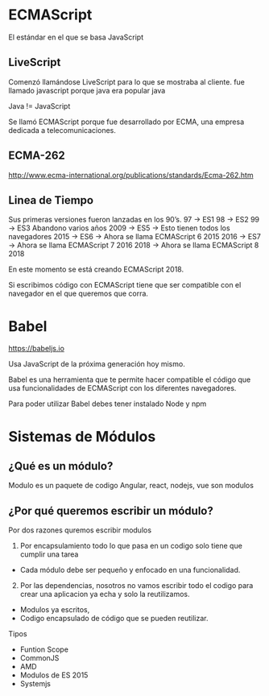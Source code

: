 # ECMAScript
El estándar en el que se basa JavaScript

## LiveScript
Comenzó llamándose LiveScript para lo que se mostraba al cliente. fue llamado javascript porque java era popular java

Java != JavaScript

Se llamó ECMAScript porque fue desarrollado por ECMA, una empresa dedicada a telecomunicaciones.

## ECMA-262
http://www.ecma-international.org/publications/standards/Ecma-262.htm

## Linea de Tiempo
Sus primeras versiones fueron lanzadas en los 90’s.
 97 -> ES1
 98 -> ES2
 99 -> ES3
 Abandono varios años
 2009 -> ES5 -> Esto tienen todos los navegadores
 2015 -> ES6 -> Ahora se llama ECMAScript 6 2015
 2016 -> ES7 -> Ahora se llama ECMAScript 7 2016
 2018 -> Ahora se llama ECMAScript 8 2018

En este momento se está creando ECMAScript 2018.

Si escribimos código con ECMAScript tiene que ser compatible con el navegador en el que queremos que corra.

# Babel
https://babeljs.io

Usa JavaScript de la próxima generación hoy mismo.

Babel es una herramienta que te permite hacer compatible el código que usa funcionalidades de ECMAScript con los diferentes navegadores.

Para poder utilizar Babel debes tener instalado Node y npm

# Sistemas de Módulos

## ¿Qué es un módulo?
Modulo es un paquete de codigo
Angular, react, nodejs, vue son modulos

## ¿Por qué queremos escribir un módulo?
Por dos razones quremos escribir modulos
1. Por encapsulamiento todo lo que pasa en un codigo solo tiene que cumplir una tarea
- Cada módulo debe ser pequeño y enfocado en una funcionalidad.

2. Por las dependencias, nosotros no vamos escribir todo el codigo para crear una aplicacion ya echa y solo la reutilizamos.

- Modulos ya escritos, 
- Codigo encapsulado de código que se pueden reutilizar.

Tipos
- Funtion Scope
- CommonJS
- AMD
- Modulos de ES 2015
- Systemjs

